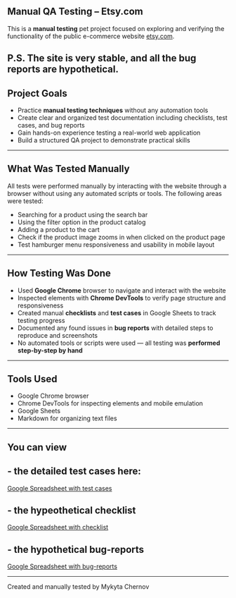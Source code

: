 ## Manual QA Testing – Etsy.com

This is a **manual testing** pet project focused on exploring and verifying the functionality of the public e-commerce website [etsy.com](https://www.etsy.com).

P.S. The site is very stable, and all the bug reports are hypothetical.
---

## Project Goals

- Practice **manual testing techniques** without any automation tools
- Create clear and organized test documentation including checklists, test cases, and bug reports
- Gain hands-on experience testing a real-world web application
- Build a structured QA project to demonstrate practical skills

---

##  What Was Tested Manually

All tests were performed manually by interacting with the website through a browser without using any automated scripts or tools. The following areas were tested:

- Searching for a product using the search bar
- Using the filter option in the product catalog
- Adding a product to the cart
- Check if the product image zooms in when clicked on the product page
- Test hamburger menu responsiveness and usability in mobile layout

---

##  How Testing Was Done

- Used **Google Chrome** browser to navigate and interact with the website
- Inspected elements with **Chrome DevTools** to verify page structure and responsiveness
- Created manual **checklists** and **test cases** in Google Sheets to track testing progress
- Documented any found issues in **bug reports** with detailed steps to reproduce and screenshots
- No automated tools or scripts were used — all testing was **performed step-by-step by hand**

---

##  Tools Used

- Google Chrome browser
- Chrome DevTools for inspecting elements and mobile emulation
- Google Sheets 
- Markdown for organizing text files

---

## You can view 
## - the detailed test cases here:
 [Google Spreadsheet with test cases](https://docs.google.com/spreadsheets/d/1ZH76MnrpBV00_qmPL7EmAQlK1_4tr4yntJQNX1h6knw/edit?usp=sharing)
 ## - the hypeothetical checklist 
  [Google Spreadsheet with checklist](https://docs.google.com/spreadsheets/d/1XzB_B4fq_07Y3N99-IeqLLAfvzuLza3nwqYI9Hr09GQ/edit?usp=sharing)
  ## - the hypothetical bug-reports 
  [Google Spreadsheet with bug-reports](https://docs.google.com/spreadsheets/d/1SqJaHeoqrXOY0Wa-cpOF6u17FZa0xzfOJMGG-cYr_HM/edit?usp=sharing)
 
---
Created and manually tested by Mykyta Chernov 
